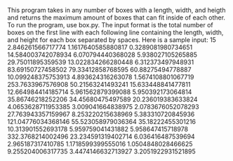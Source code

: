 This program takes in any number of boxes with a length, width, and heigth and returns the maximum amount of boxes that can fit inside of each other. To run the program, use box.py.
The input format is the total number of boxes on the first line with each following line containing the length, width, and height for each box separated by spaces.
Here is a sample input:
15
2.846261566717774 1.1617640585880817 0.3289081980734651
14.584003742078934 6.070794440368028 5.938027105265885
29.75011895359539 13.022834266280448 6.312373497948931
83.69150727458502 79.33412858768595 60.88275494778887
10.099248375753913 4.893624316263078 1.5674108801067719
253.7633967576908 50.21563241493241 15.633448841477811
12.664984414185714 5.961562879399088 5.950392173064814
35.86746218252206 34.45680475497589 20.236019383633824
4.0653628711953385 3.009041664838975 2.0783676052078293
27.763943357159967 8.253220215638969 5.383310720845936
121.04776034368146 55.523058979036364 35.18222455301216
10.313901552693178 5.959759041431882 5.958647415718978
332.3768214002496 23.234591319402714 6.036416487539694
2.965187317410785 1.1718599399555016 1.0504848028466625
9.255204006317735 3.4474146632713927 3.2051922931521895
